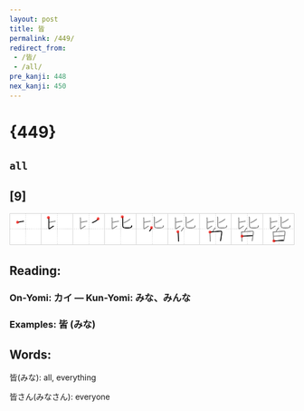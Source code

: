 ```yaml
---
layout: post
title: 皆
permalink: /449/
redirect_from:
 - /皆/
 - /all/
pre_kanji: 448
nex_kanji: 450
---
```


# {449}

## `all`

## [9]

<div class="stroke"><img src="../images/E79A86.png" /></div>

## Reading:

### On-Yomi: カイ &mdash; Kun-Yomi: みな、みんな

### Examples: 皆 (みな)

## Words:

皆(みな): all, everything

皆さん(みなさん): everyone
